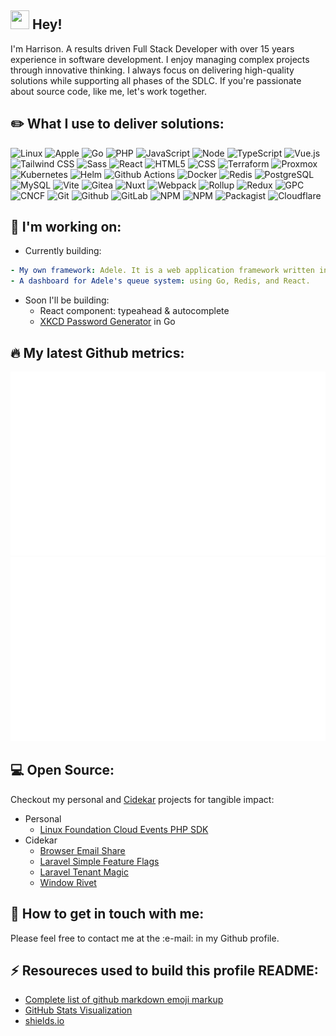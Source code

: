 ## <img src="https://github-production-user-asset-6210df.s3.amazonaws.com/4164072/461699300-b712d55d-a529-4529-98d1-a09ce92d1e11.gif?X-Amz-Algorithm=AWS4-HMAC-SHA256&X-Amz-Credential=AKIAVCODYLSA53PQK4ZA%2F20250702%2Fus-east-1%2Fs3%2Faws4_request&X-Amz-Date=20250702T200901Z&X-Amz-Expires=300&X-Amz-Signature=a0dc45332d3c7b009284437f6630289bdcf27f5ff9231735e5a800653b0ae0de&X-Amz-SignedHeaders=host" width="30px" height="30px" /> Hey!

<p>I'm Harrison. A results driven Full Stack Developer with over 15 years experience in software development. I enjoy managing complex projects through innovative thinking. I always focus on delivering high-quality solutions while supporting all phases of the SDLC. If you're passionate about source code, like me, let's work together.</p>


## :pencil2: What I use to deliver solutions:
<p>
    <img alt="Linux" src="https://img.shields.io/badge/-Linux-096bda?style=flat-square&logo=linux&logoColor=white" />
    <img alt="Apple" src="https://img.shields.io/badge/-MacOS-096bda?style=flat-square&logo=apple&logoColor=white" />
    <img alt="Go" src="https://img.shields.io/badge/-Go-096bda?style=flat-square&logo=go&logoColor=white" />
    <img alt="PHP" src="https://img.shields.io/badge/-PHP-096bda?style=flat-square&logo=php&logoColor=white" />
    <img alt="JavaScript" src="https://img.shields.io/badge/-JavaScript-096bda?style=flat-square&logo=javascript&logoColor=white" />
    <img alt="Node" src="https://img.shields.io/badge/-Node-096bda?style=flat-square&logo=nodedotjs&logoColor=white" />
    <img alt="TypeScript" src="https://img.shields.io/badge/-TypeScript-096bda?style=flat-square&logo=typescript&logoColor=white" />
    <img alt="Vue.js" src="https://img.shields.io/badge/-Vue-096bda?style=flat-square&logo=vuedotjs&logoColor=white" />
    <img alt="Tailwind CSS" src="https://img.shields.io/badge/-Tailwind CSS-096bda?style=flat-square&logo=tailwindcss&logoColor=white" />
    <img alt="Sass" src="https://img.shields.io/badge/-Sass-096bda?style=flat-square&logo=sass&logoColor=white" />
    <img alt="React" src="https://img.shields.io/badge/-React-096bda?style=flat-square&logo=react&logoColor=white" />
    <img alt="HTML5" src="https://img.shields.io/badge/-HTML5-096bda?style=flat-square&logo=HTML5&logoColor=white" />
    <img alt="CSS" src="https://img.shields.io/badge/-CSS-096bda?style=flat-square&logo=css&logoColor=white" />
    <img alt="Terraform" src="https://img.shields.io/badge/-Terraform-096bda?style=flat-square&logo=terraform&logoColor=white" />
    <img alt="Proxmox" src="https://img.shields.io/badge/-Proxmox-096bda?style=flat-square&logo=proxmox&logoColor=white" />
    <img alt="Kubernetes" src="https://img.shields.io/badge/Kubernetes-096bda?style=flat-square&logo=kubernetes&logoColor=white" />
    <img alt="Helm" src="https://img.shields.io/badge/Helm-096bda?style=flat-square&logo=helm&logoColor=white" />
    <img alt="Github Actions" src="https://img.shields.io/badge/Github%20Actions-096bda?style=flat-square&logo=githubactions&logoColor=white" />
    <img alt="Docker" src="https://img.shields.io/badge/Docker-096bda?style=flat-square&logo=docker&logoColor=white" />
    <img alt="Redis" src="https://img.shields.io/badge/Redis-096bda?style=flat-square&logo=redis&logoColor=white" />
    <img alt="PostgreSQL" src="https://img.shields.io/badge/PostgreSQL-096bda?style=flat-square&logo=postgresql&logoColor=white" />
    <img alt="MySQL" src="https://img.shields.io/badge/MySQL-096bda?style=flat-square&logo=mysql&logoColor=white" />
    <img alt="Vite" src="https://img.shields.io/badge/Vite-096bda?style=flat-square&logo=vite&logoColor=white" />
    <img alt="Gitea" src="https://img.shields.io/badge/Gitea-096bda?style=flat-square&logo=gitea&logoColor=white" />
    <img alt="Nuxt" src="https://img.shields.io/badge/Nuxt-096bda?style=flat-square&logo=nuxt&logoColor=white" />
    <img alt="Webpack" src="https://img.shields.io/badge/Webpack-096bda?style=flat-square&logo=webpack&logoColor=white" />
    <img alt="Rollup" src="https://img.shields.io/badge/Rollup-096bda?style=flat-square&logo=rollupdotjs&logoColor=white" />
    <img alt="Redux" src="https://img.shields.io/badge/Redux-096bda?style=flat-square&logo=redux&logoColor=white" />
    <img alt="GPC" src="https://img.shields.io/badge/GPC-096bda?style=flat-square&logo=googlecloud&logoColor=white" />
    <img alt="CNCF" src="https://img.shields.io/badge/CNCF-096bda?style=flat-square&logo=cncf&logoColor=white" />
    <img alt="Git" src="https://img.shields.io/badge/Git-096bda?style=flat-square&logo=git&logoColor=white" />
    <img alt="Github" src="https://img.shields.io/badge/Github-096bda?style=flat-square&logo=github&logoColor=white" />
    <img alt="GitLab" src="https://img.shields.io/badge/GitLab-096bda?style=flat-square&logo=gitlab&logoColor=white" />
    <img alt="NPM" src="https://img.shields.io/badge/NPM-096bda?style=flat-square&logo=npm&logoColor=white" />
    <img alt="NPM" src="https://img.shields.io/badge/NPM-096bda?style=flat-square&logo=npm&logoColor=white" />
    <img alt="Packagist" src="https://img.shields.io/badge/Packagist-096bda?style=flat-square&logo=packagist&logoColor=white" />
    <img alt="Cloudflare" src="https://img.shields.io/badge/Cloudflare-096bda?style=flat-square&logo=cloudflare&logoColor=white" />
</p>

## :hammer: I'm working on:
- Currently building:
```yaml
- My own framework: Adele. It is a web application framework written in Go that provides a MVC architectural pattern for building web applications.
- A dashboard for Adele's queue system: using Go, Redis, and React.

```
- Soon I'll be building:
    - React component: typeahead & autocomplete
    - [XKCD Password Generator](https://github.com/harrisonde/xkcd-password-generator) in Go

## :fire: My latest Github metrics:
![Language](https://raw.githubusercontent.com/harrisonde/github-stats/master/generated/languages.svg) ![Statistics](https://raw.githubusercontent.com/harrisonde/github-stats/master/generated/overview.svg)

## :computer: Open Source:
Checkout my personal and [Cidekar](https://github.com/Cidekar) projects for tangible impact:

- Personal
    - [Linux Foundation Cloud Events PHP SDK](https://github.com/cloudevents/sdk-php)
- Cidekar
    - [Browser Email Share](https://github.com/Cidekar/browser-email-share)
    - [Laravel Simple Feature Flags](https://github.com/Cidekar/laravel-simple-feature-flags)
    - [Laravel Tenant Magic](https://github.com/Cidekar/laravel-tenantmagic)
    - [Window Rivet](https://github.com/Cidekar/window-rivet)

## :incoming_envelope: How to get in touch with me:
<p>Please feel free to contact me at the :e-mail: in my Github profile.</p>

## :zap: Resoureces used to build this profile README:
- [Complete list of github markdown emoji markup](https://gist.github.com/rxaviers/7360908)
- [GitHub Stats Visualization](https://github.com/jstrieb/github-stats)
- [shields.io](https://shields.io)
